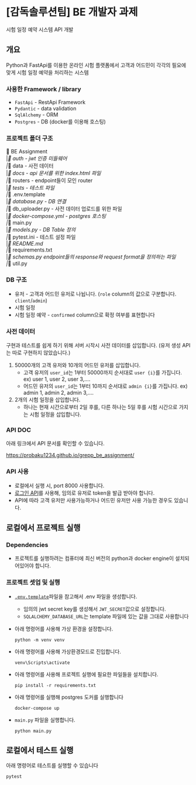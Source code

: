 # [감독솔루션팀] BE 개발자 과제

시험 일정 예약 시스템 API 개발

## 개요

Python과 FastApi를 이용한 온라인 시험 플랫폼에서 고객과 어드민이 각각의 필요에 맞게 시험 일정 예약을 처리하는 시스템

### 사용한 Framework / library

* `FastApi` - RestApi Framework
* `Pydantic` - data validation
* `SqlAlchemy` - ORM
* `Postgres` - DB (docker를 이용해 호스팅)

### 프로젝트 폴더 구조

📂 BE Assignment  
|_📁 auth - jwt 인증 미들웨어  
|_📁 data  - 사전 데이터  
|_📁 docs  - api 문서를 위한 index.html 파일  
|_📁 routers  - endpoint들이 모인 router  
|_📁 tests  - 테스트 파일  
|_📄 .env.template  
|_📄 database.py  - DB 연결  
|_📄 db_uploader.py  - 사전 데이터 업로드를 위한 파일  
|_📄 docker-compose.yml  - postgres 호스팅  
|_📄 main.py  
|_📄 models.py  - DB Table 정의  
|_📄 pytest.ini  - 테스트 설정 파일   
|_📄 README.md  
|_📄 requirements.txt  
|_📄 schemas.py  endpoint들의 response와 request format을 정의하는 파일  
|_📄 util.py  

### DB 구조

* 유저 - 고객과 어드민 유저로 나뉩니다. (`role` column의 값으로 구분합니다. `client`/`admin`)
* 시험 일정
* 시험 일정 예약 - `confirmed` column으로 확정 여부를 표현합니다

### 사전 데이터

구현과 테스트를 쉽게 하기 위해 서버 시작시 사전 데이터를 삽입합니다.  (유저 생성 API는 따로 구현하지 않았습니다.)
1. 50000개의 고객 유저와 10개의 어드민 유저를 삽입합니다.
    * 고객 유저의 `user_id`는 1부터 50000까지 순서대로 `user {i}`를 가집니다. ex) user 1, user 2, user 3,....  
    * 어드민 유저의 `user_id`는 1부터 10까지 순서대로 `admin {i}`를 가집니다. ex) admin 1, admin 2, admin 3,....  
2. 2개의 시험 일정을 삽입합니다.
    * 하나는 현재 시간으로부터 2일 후를, 다른 하나는 5일 후를 시험 시간으로 가지는 시험 일정을 삽입합니다.



### API DOC

아래 링크에서 API 문서를 확인할 수 있습니다.

https://probaku1234.github.io/grepp_be_assignment/

### API 사용
* 로컬에서 실행 시, port 8000 사용합니다.
* [로그인 API](https://probaku1234.github.io/grepp_be_assignment/#tag/%EC%9C%A0%EC%A0%80/operation/%EB%A1%9C%EA%B7%B8%EC%9D%B8_users_login_post)를 사용해, 임의로 유저로 token을 발급 받아야 합니다.
* API에 따라 고객 유저만 사용가능하거나 어드민 유저만 사용 가능한 경우도 있습니다.

## 로컬에서 프로젝트 실행

### Dependencies

* 프로젝트를 실행하려는 컴퓨터에 최신 버전의 python과 docker engine이 설치되어있어야 합니다.

### 프로젝트 셋업 및 실행

* [`.env.template`](https://github.com/probaku1234/grepp_be_assignment/blob/master/.env.template)파일을 참고해서 .env 파일을
  생성합니다.
    * 임의의 jwt secret key를 생성해서 `JWT_SECRET`값으로 설정합니다.
    * `SQLALCHEMY_DATABASE_URL`는 template 파일에 있는 값을 그대로 사용합니다
  

* 아래 명령어를 사용해 가상 환경을 설정합니다.
    ```commandline
    python -m venv venv
    ```
* 아래 명령어를 사용해 가상환경모드로 진입합니다.
    ```commandline
  venv\Scripts\activate
    ```
* 아래 명령어를 사용해 프로젝트 실행에 필요한 파일들을 설치합니다.
    ```commandline
    pip install -r requirements.txt
    ```
* 아래 명령어를 실행해 postgres 도커를 실행합니다
    ```commandline
    docker-compose up
    ```
* `main.py` 파일을 실행합니다.
    ```commandline
  python main.py
    ```
  
## 로컬에서 테스트 실행
아래 명령어로 테스트를 실행할 수 있습니다
```commandline
pytest
```

